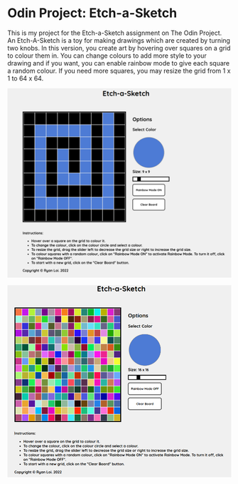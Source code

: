 # Odin Project: Etch-a-Sketch

This is my project for the Etch-a-Sketch assignment on The Odin Project. An Etch-A-Sketch is a toy for making drawings which are created by turning two knobs. In this version, you create art by hovering over squares on a grid to colour them in. You can change colours to add more style to your drawing and if you want, you can enable rainbow mode to give each square a random colour. If you need more squares, you may resize the grid from 1 x 1 to 64 x 64. 

![Example of drawing with colour picker](/images/image1.png)

![Rainbow Mode Activated](/images/image2.png)